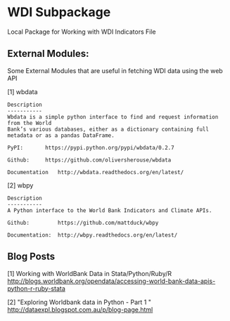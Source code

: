 WDI Subpackage
==============

Local Package for Working with WDI Indicators File

External Modules:
-----------------

Some External Modules that are useful in fetching WDI data using the web API

[1] wbdata
	
	Description
	-----------
	Wbdata is a simple python interface to find and request information from the World 	
	Bank’s various databases, either as a dictionary containing full metadata or as a pandas DataFrame.
	
	PyPI: 		https://pypi.python.org/pypi/wbdata/0.2.7
	
	Github: 	https://github.com/oliversherouse/wbdata
	
	Documentation 	http://wbdata.readthedocs.org/en/latest/

[2] wbpy

	Description
	-----------
	A Python interface to the World Bank Indicators and Climate APIs.
	
	Github: 		https://github.com/mattduck/wbpy

	Documentation: 	http://wbpy.readthedocs.org/en/latest/

Blog Posts
----------

[1] Working with WorldBank Data in Stata/Python/Ruby/R
	http://blogs.worldbank.org/opendata/accessing-world-bank-data-apis-python-r-ruby-stata

[2] "Exploring Worldbank data in Python - Part 1 "
	http://dataexpl.blogspot.com.au/p/blog-page.html
